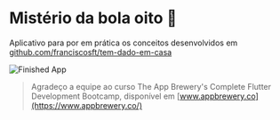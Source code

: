 # Mistério da bola oito 🎱

Aplicativo para por em prática os conceitos desenvolvidos em [github.com/franciscosft/tem-dado-em-casa](https://github.com/franciscosft/tem-dado-em-casa)

![Finished App](https://github.com/londonappbrewery/Images/blob/master/8-ball-flutter-gif.gif)

>Agradeço a equipe ao curso The App Brewery's Complete Flutter Development Bootcamp, disponível em [www.appbrewery.co](https://www.appbrewery.co/)
